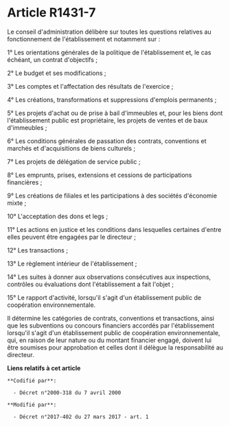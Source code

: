 # Article R1431-7

Le conseil d'administration délibère sur toutes les questions relatives au fonctionnement de l'établissement et notamment
sur :

1° Les orientations générales de la politique de l'établissement et, le cas échéant, un contrat d'objectifs ;

2° Le budget et ses modifications ;

3° Les comptes et l'affectation des résultats de l'exercice ;

4° Les créations, transformations et suppressions d'emplois permanents ;

5° Les projets d'achat ou de prise à bail d'immeubles et, pour les biens dont l'établissement public est propriétaire, les
projets de ventes et de baux d'immeubles ;

6° Les conditions générales de passation des contrats, conventions et marchés et d'acquisitions de biens culturels ;

7° Les projets de délégation de service public ;

8° Les emprunts, prises, extensions et cessions de participations financières ;

9° Les créations de filiales et les participations à des sociétés d'économie mixte ;

10° L'acceptation des dons et legs ;

11° Les actions en justice et les conditions dans lesquelles certaines d'entre elles peuvent être engagées par le directeur ;

12° Les transactions ;

13° Le règlement intérieur de l'établissement ;

14° Les suites à donner aux observations consécutives aux inspections, contrôles ou évaluations dont l'établissement a fait
l'objet ;

15° Le rapport d'activité, lorsqu'il s'agit d'un établissement public de coopération environnementale.

Il détermine les catégories de contrats, conventions et transactions, ainsi que les subventions ou concours financiers
accordés par l'établissement lorsqu'il s'agit d'un établissement public de coopération environnementale, qui, en raison de
leur nature ou du montant financier engagé, doivent lui être soumises pour approbation et celles dont il délègue la
responsabilité au directeur.

**Liens relatifs à cet article**

	**Codifié par**:

	  - Décret n°2000-318 du 7 avril 2000

	**Modifié par**:

	  - Décret n°2017-402 du 27 mars 2017 - art. 1
